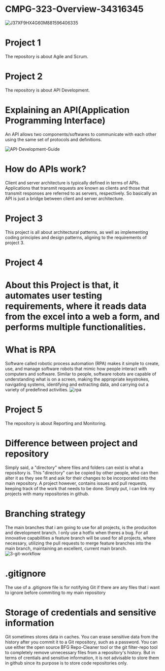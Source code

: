 # CMPG-323-Overview-34316345
![J37XF9HX4G60M881596406335](https://user-images.githubusercontent.com/90796051/202502005-ad8a9151-b351-4209-a355-f2148e3004f6.gif)

# Project 1
The repository is about Agile and Scrum.

# Project 2
The repository is about API Development.
# Explaining an API(Application Programming Interface)
An API allows two components/softwares to communicate with each other using the same set of protocols and definitions.

![API-Development-Guide](https://user-images.githubusercontent.com/90796051/188511961-3fb82a25-f5a5-4282-a078-088796fb740a.png)
# How do APIs work?
Client and server architecture is typically defined in terms of APIs.
Applications that transmit requests are known as clients and those that transmit responses are referred to as servers, respectively.
So basically an API is just a bridge between client and server architecture.

# Project 3
This project is all about architectural patterns, as well as implementing coding principles and design patterns, aligning to the requirements of project 3.

# Project 4
# About this Project is that, it automates user testing requirements, where it reads data from the excel into a web a form, and performs multiple functionalities.

# What is RPA
Software called robotic process automation (RPA) makes it simple to create, use, and manage software robots that mimic how people interact with computers and software. Similar to people, software robots are capable of understanding what is on a screen, making the appropriate keystrokes, navigating systems, identifying and extracting data, and carrying out a variety of predefined activities.
![rpa](https://user-images.githubusercontent.com/90796051/198240372-d1ddfaf8-b247-45cb-ac5e-a1223e79aa8b.png)

# Project 5
The repository is about Reporting and Monitoring.

# Difference between project and repository
Simply said, a "directory" where files and folders can exist is what a repository is. This "directory" can be copied by other people, who can then alter it as they see fit and ask for their changes to be incorporated into the main repository. A project however, contains issues and pull requests, keeping track of the work that needs to be done. Simply put, i can link my projects with many repositories in github.

# Branching strategy
The main branches that i am going to use for all projects, is the produciton and development branch. I only use a hotfix when theres a bug.
For all innovative capabilities a feature branch will be used for all projects, where necessary, utilizing the pull requests to merge feature branches into the main branch, maintaining an excellent, current main branch. 
![3-git-workflow](https://user-images.githubusercontent.com/90796051/185407243-6c01ee36-dda1-42a2-8af4-2c200116a3c3.png)

# .gitignore
The use of a .gitignore file is for notifying Git if there are any files that i want to ignore before commiting to my main repository

# Storage of credentials and sensitive information
Git sometimes stores data in caches.
You can erase sensitive data from the history after you commit it to a Git repository, such as a password. You can use either the open source BFG Repo-Cleaner tool or the git filter-repo tool to completely remove unnecessary files from a repository's history. But in terms of crentials and sensitive information, it is not advisable to store them in github since its purpose is to store code repositories only.

